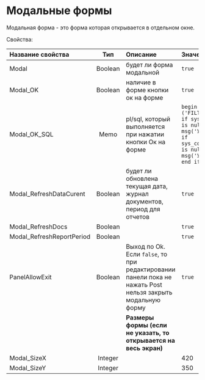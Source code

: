 # Модальные формы

Модальная форма - это форма которая открывается в отдельном окне.

Свойства:

| **Название свойства** | **Тип** | **Описание** | **Значение для примера** |
| :--- | :---: | :--- | :--- |
| Modal | Boolean | будет ли форма модальной | `true` |
| Modal\_OK | Boolean | наличие в форме кнопки ок на форме | `true` |
| Modal\_OK\_SQL | Memo | pl/sql, который выполняется при нажатии кнопки Ок на форме | `begin envun4.envsetvalue ('FILTER_JOURNAL','1');                        if sys_context('envun4','SMENA')        is null then -- смена           msg('Укажите смену!');  end if;  if sys_context('envun4','KLADOVSCIK') is null then                       msg('Укажите кладовщика!');      end if;end;` |
| Modal\_RefreshDataCurent | Boolean | будет ли обновлена текущая дата, журнал документов, период для отчетов | `true` |
| Modal\_RefreshDocs | Boolean |  | `true` |
| Modal\_RefreshReportPeriod | Boolean |  | `true` |
| PanelAllowExit | Boolean | Выход по Ok. Если `false`, то при редактировании панели пока не нажать Post нельзя закрыть модальную форму | `true` |
|  |  | **Размеры формы \(если не указать, то открывается на весь экран\)** |  |
| Modal\_SizeX | Integer |  | 420 |
| Modal\_SizeY | Integer |  | 350 |

